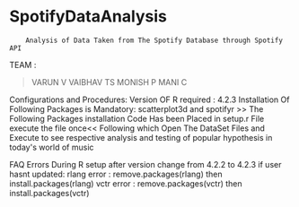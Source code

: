 # SpotifyDataAnalysis
        Analysis of Data Taken from The Spotify Database through Spotify API


TEAM :
  >VARUN V 
  >VAIBHAV TS
  >MONISH P
  >MANI C
  
Configurations and Procedures:
  Version OF R required : 4.2.3
  Installation Of Following Packages is Mandatory:
      scatterplot3d and spotifyr 
      >> The Following Packages installation Code Has been Placed in setup.r File execute the file once<<
  Following which Open The DataSet Files and Execute to see respective analysis and testing of popular hypothesis in today's world of music
  
  FAQ Errors During R setup after version change from 4.2.2 to 4.2.3 if user hasnt updated:
      rlang error : remove.packages(rlang) then install.packages(rlang)
      vctr error : remove.packages(vctr) then install.packages(vctr)
